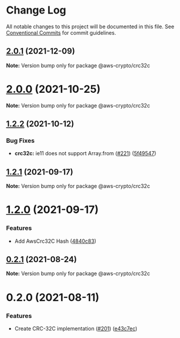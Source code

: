 # Change Log

All notable changes to this project will be documented in this file.
See [Conventional Commits](https://conventionalcommits.org) for commit guidelines.

## [2.0.1](https://github.com/aws/aws-sdk-js-crypto-helpers/compare/v2.0.0...v2.0.1) (2021-12-09)

**Note:** Version bump only for package @aws-crypto/crc32c





# [2.0.0](https://github.com/aws/aws-sdk-js-crypto-helpers/compare/v1.2.2...v2.0.0) (2021-10-25)

**Note:** Version bump only for package @aws-crypto/crc32c





## [1.2.2](https://github.com/aws/aws-sdk-js-crypto-helpers/compare/v1.2.1...v1.2.2) (2021-10-12)


### Bug Fixes

* **crc32c:** ie11 does not support Array.from ([#221](https://github.com/aws/aws-sdk-js-crypto-helpers/issues/221)) ([5f49547](https://github.com/aws/aws-sdk-js-crypto-helpers/commit/5f495472ab8988cf203e0f2a70a51f7e1fcd7e60))





## [1.2.1](https://github.com/aws/aws-sdk-js-crypto-helpers/compare/v1.2.0...v1.2.1) (2021-09-17)

**Note:** Version bump only for package @aws-crypto/crc32c





# [1.2.0](https://github.com/aws/aws-sdk-js-crypto-helpers/compare/v1.1.1...v1.2.0) (2021-09-17)


### Features

* Add AwsCrc32C Hash ([4840c83](https://github.com/aws/aws-sdk-js-crypto-helpers/commit/4840c83bdd7c461dded777ebc45a8f99258ba21c))





## [0.2.1](https://github.com/aws/aws-sdk-js-crypto-helpers/compare/@aws-crypto/crc32c@0.2.0...@aws-crypto/crc32c@0.2.1) (2021-08-24)

**Note:** Version bump only for package @aws-crypto/crc32c





# 0.2.0 (2021-08-11)


### Features

* Create CRC-32C implementation ([#201](https://github.com/aws/aws-sdk-js-crypto-helpers/issues/201)) ([e43c7ec](https://github.com/aws/aws-sdk-js-crypto-helpers/commit/e43c7ecd30d6499fa696f5839ecc30502a34b8b6))
